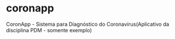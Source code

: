 # coronapp
CoronApp - Sistema para Diagnóstico do Coronavírus(Aplicativo da disciplina PDM - somente exemplo)
